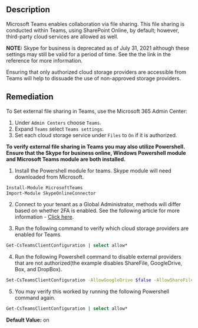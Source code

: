 ## Description

Microsoft Teams enables collaboration via file sharing. This file sharing is conducted within Teams, using SharePoint Online, by default; however, third-party cloud services are allowed as well.

**NOTE:** Skype for business is deprecated as of July 31, 2021 although these settings may still be valid for a period of time. See the the link in the reference for more information.

Ensuring that only authorized cloud storage providers are accessible from Teams will help to dissuade the use of non-approved storage providers.

## Remediation

To Set external file sharing in Teams, use the Microsoft 365 Admin Center:

1. Under `Admin Centers` choose `Teams`.
2. Expand `Teams` select `Teams settings`.
3. Set each cloud storage service under `Files` to `On` if it is authorized.

**To verify external file sharing in Teams you may also utilize Powershell. Ensure that the Skype for business online, Windows Powershell module and Microsoft Teams module are both installed.**

1. Install the Powershell module for teams. Skype module will need downloaded from Microsoft.

```bash
Install-Module MicrosoftTeams
Import-Module SkypeOnlineConnector
```

2. Connect to your tenant as a Global Administrator, methods will differ based on whether 2FA is enabled. See the following article for more information - [Click here](https://docs.microsoft.com/en-us/microsoft-365/enterprise/manage-skype-for-business-online-with-microsoft-365-powershell?view=o365-worldwide).

3. Run the following command to verify which cloud storage providers are enabled for Teams.

```bash
Get-CsTeamsClientConfiguration | select allow*
```

4. Run the following Powershell command to disable external providers that are not authorized(the example disables ShareFile, GoogleDrive, Box, and DropBox).

```bash
Set-CsTeamsClientConfiguration -AllowGoogleDrive $false -AllowShareFile $false -AllowBox $false -AllowDropBox $false -AllowEgnyte $false
```

5. You may verify this worked by running the following Powershell command again.

```bash
Get-CsTeamsClientConfiguration | select allow*
```
**Default Value:** on
